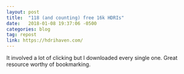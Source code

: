 ```yaml
---
layout: post
title:  "118 (and counting) free 16k HDRIs"
date:   2018-01-08 19:37:06 -0500
categories: blog
tag: repost
link: https://hdrihaven.com/
---
```

It involved a lot of clicking but I downloaded every single one. Great resource worthy of bookmarking.